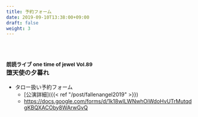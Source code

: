 ```yaml
---
title: 予約フォーム
date: 2019-09-10T13:38:00+09:00
draft: false
weight: 3
---
```


<h3 id="fallenangel2019"><br><br><small>朗読ライブ one time of jewel Vol.89</small><br>堕天使の夕暮れ</h3>

* タロー扱い予約フォーム
    * [公演詳細]({{< ref "/post/fallenangel2019" >}})
    * https://docs.google.com/forms/d/1k18wILWNwhOiWdoHvUTrMutqdgKBQXACOby8WArwGvQ
